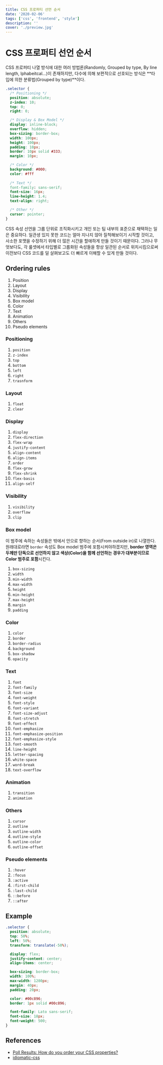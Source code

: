 ```yaml
---
title: CSS 프로퍼티 선언 순서
date: '2020-02-06'
tags: ['css', 'frontend', 'style']
description: ''
cover: './preview.jpg'
---
```


# CSS 프로퍼티 선언 순서

CSS 프로퍼티 나열 방식에 대한 여러 방법론(Randomly, Grouped by type, By line length, lphabeitcal...)이 존재하지만, 다수에 의해 보편적으로 선호되는 방식은 **타입에 의한 분류법(Grouped by type)**이다.

```css
.selector {
  /* Positioning */
  position: absolute;
  z-index: 10;
  top: 0;
  right: 0;

  /* Display & Box Model */
  display: inline-block;
  overflow: hidden;
  box-sizing: border-box;
  width: 100px;
  height: 100px;
  padding: 10px;
  border: 10px solid #333;
  margin: 10px;

  /* Color */
  background: #000;
  color: #fff
  
  /* Text */
  font-family: sans-serif;
  font-size: 16px;
  line-height: 1.4;
  text-align: right;

  /* Other */
  cursor: pointer;
}
```

CSS 속성 선언을 그룹 단위로 조직화시키고 개인 또는 팀 내부의 표준으로 채택하는 일은 중요하다. 일관셩 있지 못한 코드는 얼마 지나지 않아 질척해보이기 시작할 것이고, 사소한 포맷을 수정하기 위해 더 많은 시간을 할애하게 만들 것이기 때문이다. 그러나 무엇보다도, 각 룰셋에서 타입별로 그룹화된 속성들을 항상 일관된 순서로 위치시킴으로써 이전보다 CSS 코드를 덜 살펴보고도 더 빠르게 이해할 수 있게 만들 것이다.

## Ordering rules

1. Position
2. Layout
3. Display
4. Visibility
5. Box model
6. Color
7. Text
8. Animation
9. Others
10. Pseudo elements

### Positioning

1. `position`
2. `z-index`
3. `top`
4. `bottom`
5. `left`
6. `right`
7. `trasnform`

### Layout

1. `float`
2. `clear`

### Display

1. `display`
2. `flex-direction`
3. `flex-wrap`
4. `justify-content`
5. `align-content`
6. `align-items`
7. `order`
8. `flex-grow`
9. `flex-shrink`
10. `flex-basis`
11. `align-self`

### Visibility

1. `visibility`
2. `overflow`
3. `clip`

### Box model

이 범주에 속하는 속성들은 밖에서 안으로 향하는 순서(From outside in)로 나열한다. 원래대로라면 `border` 속성도 Box model 범주에 포함시켜야하겠지만, **border 영역은 두께만 단독으로 선언하지 않고 색상(Color)을 함께 선언하는 경우가 대부분이므로 Color 범주로 포함**시킨다.

1. `box-sizing`
2. `width`
3. `min-width`
4. `max-width`
5. `height`
6. `min-height`
7. `max-height`
8. `margin`
9. `padding`

### Color

1. `color`
2. `border`
3. `border-radius`
4. `background`
5. `box-shadow`
6. `opacity`

### Text

1. `font`
2. `font-family`
3. `font-size`
4. `font-weight`
5. `font-style`
6. `font-variant`
7. `font-size-adjust`
8. `font-stretch`
9. `font-effect`
10. `font-emphasize`
11. `font-emphasize-position`
12. `font-emphasize-style`
13. `font-smooth`
14. `line-height`
15. `letter-spacing`
16. `white-space`
17. `word-break`
18. `text-overflow`

### Animation

1. `transition`
2. `animation`

### Others

1. `cursor`
2. `outline`
3. `outline-width`
4. `outline-style`
5. `outline-color`
6. `outline-offset`

### Pseudo elements

1. `:hover`
2. `:focus`
3. `:active`
4. `:first-child`
5. `:last-child`
6. `::before`
7. `::after`

## Example

```css
.selector {
  position: absolute;
  top: 50%;
  left: 50%;
  transform: translate(-50%);

  display: flex;
  justify-content: center;
  align-items: center;

  box-sizing: border-box;
  width: 100%;
  max-width: 1280px;
  margin: 40px;
  padding: 20px;

  color: #00c896;
  border: 1px solid #00c896;

  font-family: Lato sans-serif;
  font-size: 18px;
  font-weight: 500;
}
```

## References

- [Poll Results: How do you order your CSS properties?](https://css-tricks.com/poll-results-how-do-you-order-your-css-properties/)
- [idiomatic-css](https://github.com/necolas/idiomatic-css)
